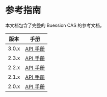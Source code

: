 # 参考指南


本文档包含了完整的 Buession CAS 的参考文档。

|  版本   | 手册  |
|  ----  | ----  |
| 3.0.x  | [API 手册](3.0/index.html) |
| 2.3.x  | [API 手册](2.3/index.html) |
| 2.2.x  | [API 手册](2.2/index.html) |
| 2.1.x  | [API 手册](2.1/index.html) |
| 2.0.x  | [API 手册](2.0/index.html) |